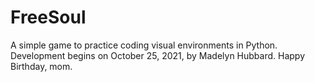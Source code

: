 # FreeSoul
A simple game to practice coding visual environments in Python.
Development begins on October 25, 2021, by Madelyn Hubbard. Happy Birthday, mom.
